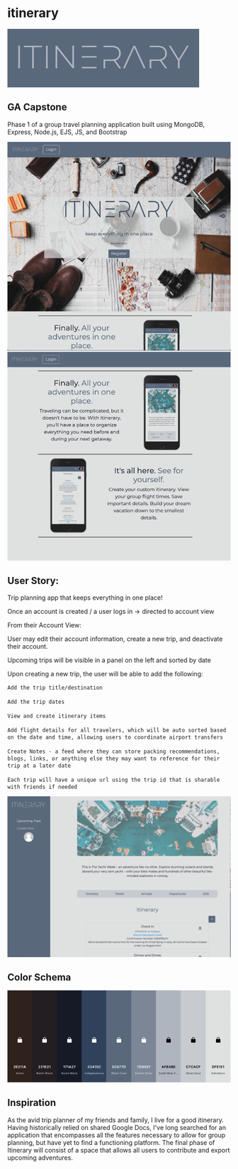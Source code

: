 # itinerary

<img src="/public/images/logo.png" alt="Itinerary Logo">

## GA Capstone

Phase 1 of a group travel planning application built using MongoDB, Express, Node.js, EJS, JS, and Bootstrap

<img src="/public/images/landing1.png" alt="Itinerary Landing Page">

<img src="/public/images/landing2.png" alt="Itinerary Lower Landing Page">

## User Story:

Trip planning app that keeps everything in one place!

Once an account is created / a user logs in -> directed to account view

From their Account View:

  User may edit their account information, create a new trip, and deactivate their account.

Upcoming trips will be visible in a panel on the left and sorted by date

Upon creating a new trip, the user will be able to add the following:

    Add the trip title/destination
    
    Add the trip dates
    
    View and create itinerary items 
    
    Add flight details for all travelers, which will be auto sorted based on the date and time, allowing users to coordinate airport transfers
    
    Create Notes - a feed where they can store packing recommendations, blogs, links, or anything else they may want to reference for their trip at a later date
    
    Each trip will have a unique url using the trip id that is sharable with friends if needed

<img src="/public/images/itinerary.png" alt="Itinerary View">

## Color Schema

<img src="/public/images/palette.png" alt="Color Palette">

## Inspiration

As the avid trip planner of my friends and family, I live for a good itinerary. Having historically relied on shared Google Docs, I've long searched for an application that encompasses all the features necessary to allow for group planning, but have yet to find a functioning platform. The final phase of Itinerary will consist of a space that allows all users to contribute and export upcoming adventures. 